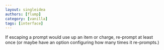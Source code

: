 ```yaml
---
layout: singleidea
authors: [flump]
category: [vanilla]
tags: [interface]
---
```

If escaping a prompt would use up an item or charge, re-prompt at least once (or maybe have an option configuring how many times it re-prompts.)

